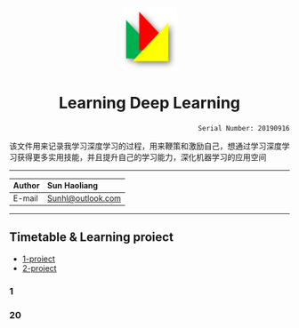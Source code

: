 <div align="center">
<img src="https://github.com/Sun365/Try-20190916/blob/master/logo.jpg" width="100" alt="LOGO"/>

# Learning Deep Learning

</div>

<div align="right">
  
`Serial Number: 20190916`

</div>

该文件用来记录我学习深度学习的过程，用来鞭策和激励自己，想通过学习深度学习获得更多实用技能，并且提升自己的学习能力，深化机器学习的应用空间
***
<div align="right"> 
  
|Author|Sun Haoliang|
|:---|:---|
|E-mail|Sunhl@outlook.com|

**********************
</div>

## Timetable & Learning proiect
* [1-proiect](#1)
* [2-project](#2)

### 1




### 20

